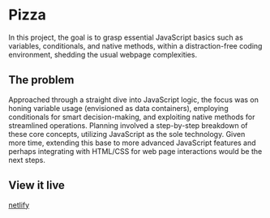 # Pizza

In this project, the goal is to grasp essential JavaScript basics such as variables, conditionals, and native methods, within a distraction-free coding environment, shedding the usual webpage complexities.

## The problem

Approached through a straight dive into JavaScript logic, the focus was on honing variable usage (envisioned as data containers), employing conditionals for smart decision-making, and exploiting native methods for streamlined operations. Planning involved a step-by-step breakdown of these core concepts, utilizing JavaScript as the sole technology. Given more time, extending this base to more advanced JavaScript features and perhaps integrating with HTML/CSS for web page interactions would be the next steps.


## View it live

[netlify](https://dulcet-begonia-9ecde9.netlify.app)
